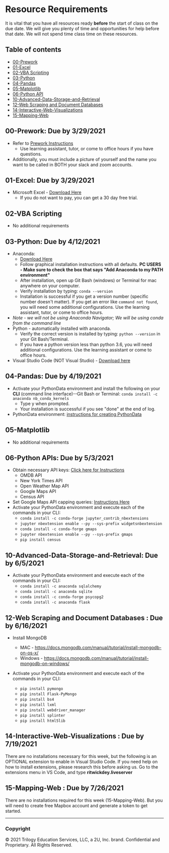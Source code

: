 # Resource Requirements

It is vital that you have all resources ready **before** the start of class on the due date. We will give you plenty of time and opportunities for help before that date. We will not spend time class time on these resources.

## Table of contents

* [00-Prework](#00-Prework-Due-by-3292021)
* [01-Excel](#01-Excel-Due-by-3292021)
* [02-VBA Scripting](#02-VBA-Scripting)
* [03-Python](#03-Python-Due-by-4122021)
* [04-Pandas](#04-pandas-due-by-4192021)
* [05-Matplotlib](#05-matplotlib)
* [06-Python API](#06-python-apis-due-by-532021)
* [10-Advanced-Data-Storage-and-Retrieval](#10-Advanced-Data-Storage-and-Retrieval-Due-by-652021)
* [12-Web Scraping and Document Databases](#12-web-scraping-and-document-databases--due-by-6162021)
* [14-Interactive-Web-Visualizations](#14-interactive-web-visualizations--due-by-7192021)
* [15-Mapping-Web](15-Mapping-Web--due-by-7262021)

## 00-Prework: Due by 3/29/2021

* Refer to [Prework Instructions](https://coding-bootcamp-dataviz-prework.readthedocs-hosted.com/en/latest/modules/module-2-machine-ready/)
  * Use learning assistant, tutor, or come to office hours if you have questions.
* Additionally, you must include a picture of yourself and the name you want to be called in BOTH your slack and zoom accounts.

## 01-Excel: Due by 3/29/2021

* Microsoft Excel - [Download Here](https://www.microsoft.com/en-us/microsoft-365/buy/compare-all-microsoft-365-products)
  * If you do not want to pay, you can get a 30 day free trial.

## 02-VBA Scripting

* No additional requirements

## 03-Python: Due by 4/12/2021

* Anaconda:
  * [Download Here](https://www.anaconda.com/products/individual)
  * Follow graphical installation instructions with all defaults. **PC USERS - Make sure to check the box that says "Add Anaconda to my PATH environment"**
  * After installation, open up Git Bash (windows) or Terminal for mac anywhere on your computer. 
  * Verify installation by typing: `conda --version`
  * Installation is successful if you get a version number (specific number doesn't matter). If you get an error like `command not found`, you will need some additional configurations. Use the learning assistant, tutor, or come to office hours.
* *Note - we will not be using Anaconda Navigator; We will be using conda from the command line*
* Python - automatically installed with anaconda.
  * Verify the correct version is installed by typing: `python --version` in your Git Bash/Terminal.
  * If you have a python version less than python 3.6, you will need additional configurations. Use the learning assistant or come to office hours.
* Visual Studio Code (NOT Visual Studio) - [Download here](https://code.visualstudio.com/)

## 04-Pandas: Due by 4/19/2021

* Activate your PythonData environment and install the following on your **CLI** (command line interface)--Git Bash or Terminal:
`conda install -c anaconda nb_conda_kernels`
  * Type y when prompted.
  * Your installation is successful if you see "done" at the end of log.
* PythonData environment: [instructions for creating PythonData](https://docs.google.com/document/d/1OkIbBFimJ6o8axcXAmI8BR1fXwCfXEOqrGtCukxof0s/edit#)

## 05-Matplotlib

* No additional requirements

## 06-Python APIs: Due by 5/3/2021

* Obtain necessary API keys: [Click here for Instructions](https://docs.google.com/document/d/1_0jInSjZxLN2DzbEn8wL5rJwBvyUUlidEj_R9NylQwI/edit?usp=sharing)
  * OMDB API
  * New York Times API
  * Open Weather Map API
  * Google Maps API
  * Census API
* Set Google Maps API capping queries: [Instructions Here](06-Python-APIs/Capping_Queries.md)
* Activate your PythonData environment and execute each of the commands in your CLI:
  * `conda install -c conda-forge jupyter_contrib_nbextensions`
  * `jupyter nbextension enable --py --sys-prefix widgetsnbextension`
  * `conda install -c conda-forge gmaps`
  * `jupyter nbextension enable --py --sys-prefix gmaps`
  * `pip install census`
 
## 10-Advanced-Data-Storage-and-Retrieval: Due by 6/5/2021

* Activate your PythonData environment and execute each of the commands in your CLI:
  * `conda install -c anaconda sqlalchemy`
  * `conda install -c anaconda sqlite`
  * `conda install -c conda-forge psycopg2`
  * `conda install -c anaconda flask`

## 12-Web Scraping and Document Databases : Due by 6/16/2021
* Install MongoDB
  * MAC - https://docs.mongodb.com/manual/tutorial/install-mongodb-on-os-x/
  * Windows - https://docs.mongodb.com/manual/tutorial/install-mongodb-on-windows/
  
* Activate your PythonData environment and execute each of the commands in your CLI:
  * `pip install pymongo`
  * `pip install Flask-PyMongo`
  * `pip install bs4`
  * `pip install lxml`
  * `pip install webdriver_manager`
  * `pip install splinter`
  * `pip install html5lib`

## 14-Interactive-Web-Visualizations : Due by 7/19/2021
 There are no installations necessary for this week, but the following is an OPTIONAL extension to enable in Visual Studio Code. If you need help on how to install extensions, please research this before asking us. Go to the extensions menu in VS Code, and type <b> ritwickdey.liveserver </b>
 
## 15-Mapping-Web : Due by 7/26/2021
There are no installations required for this week (15-Mapping-Web). But you will need to create free Mapbox account and generate a token to get started.
- - -

### Copyright

© 2021 Trilogy Education Services, LLC, a 2U, Inc. brand. Confidential and Proprietary. All Rights Reserved.
